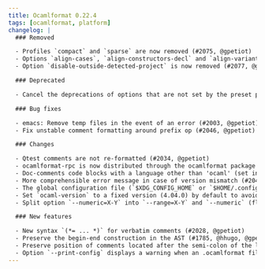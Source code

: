 ```yaml
---
title: Ocamlformat 0.22.4
tags: [ocamlformat, platform]
changelog: |
  ### Removed

  - Profiles `compact` and `sparse` are now removed (#2075, @gpetiot)
  - Options `align-cases`, `align-constructors-decl` and `align-variants-decl` are now removed (#2076, @gpetiot)
  - Option `disable-outside-detected-project` is now removed (#2077, @gpetiot)

  ### Deprecated

  - Cancel the deprecations of options that are not set by the preset profiles (#2074, @gpetiot)

  ### Bug fixes

  - emacs: Remove temp files in the event of an error (#2003, @gpetiot)
  - Fix unstable comment formatting around prefix op (#2046, @gpetiot)

  ### Changes

  - Qtest comments are not re-formatted (#2034, @gpetiot)
  - ocamlformat-rpc is now distributed through the ocamlformat package (#2035, @Julow)
  - Doc-comments code blocks with a language other than 'ocaml' (set in metadata) are not parsed as OCaml (#2037, @gpetiot)
  - More comprehensible error message in case of version mismatch (#2042, @gpetiot)
  - The global configuration file (`$XDG_CONFIG_HOME` or `$HOME/.config`) is only applied when no project is detected, `--enable-outside-detected-project` is set, and no applicable `.ocamlformat` file has been found. Global and local configurations are no longer used at the same time. (#2039, @gpetiot)
  - Set `ocaml-version` to a fixed version (4.04.0) by default to avoid reproducibility issues and surprising behaviours (#2064, @kit-ty-kate)
  - Split option `--numeric=X-Y` into `--range=X-Y` and `--numeric` (flag). For now `--range` can only be used with `--numeric`. (#2073, #2082, @gpetiot)

  ### New features

  - New syntax `(*= ... *)` for verbatim comments (#2028, @gpetiot)
  - Preserve the begin-end construction in the AST (#1785, @hhugo, @gpetiot)
  - Preserve position of comments located after the semi-colon of the last element of lists/arrays/records (#2032, @gpetiot)
  - Option `--print-config` displays a warning when an .ocamlformat file defines redundant options (already defined by a profile) (#2084, @gpetiot)
---
```


